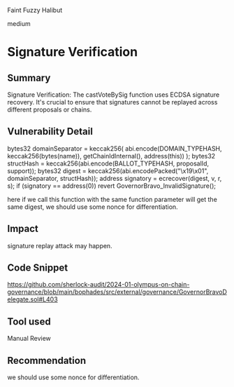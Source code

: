 Faint Fuzzy Halibut

medium

# Signature Verification

## Summary
Signature Verification: The castVoteBySig function uses ECDSA signature recovery. It's crucial to ensure that signatures cannot be replayed across different proposals or chains.

## Vulnerability Detail
  bytes32 domainSeparator = keccak256(
            abi.encode(DOMAIN_TYPEHASH, keccak256(bytes(name)), getChainIdInternal(), address(this))
        );
        bytes32 structHash = keccak256(abi.encode(BALLOT_TYPEHASH, proposalId, support));
        bytes32 digest = keccak256(abi.encodePacked("\x19\x01", domainSeparator, structHash));
        address signatory = ecrecover(digest, v, r, s);
        if (signatory == address(0)) revert GovernorBravo_InvalidSignature();

here if we call this function with the same function parameter will get the same digest, we should use some nonce for differentiation.
## Impact
signature replay attack may happen.
## Code Snippet
https://github.com/sherlock-audit/2024-01-olympus-on-chain-governance/blob/main/bophades/src/external/governance/GovernorBravoDelegate.sol#L403
## Tool used

Manual Review

## Recommendation
we should use some nonce for differentiation.